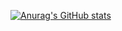 [![Anurag's GitHub stats](https://github-readme-stats.vercel.app/api?username=JoedewYT)](https://github.com/anuraghazra/github-readme-stats)

<!---
JoedewYT/JoedewYT is a ✨ special ✨ repository because its `README.md` (this file) appears on your GitHub profile.
You can click the Preview link to take a look at your changes.
--->
